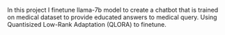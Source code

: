 In this project I finetune llama-7b model to create a chatbot that is trained on medical dataset to provide educated answers to medical query. Using Quantisized Low-Rank Adaptation (QLORA) to finetune. 
